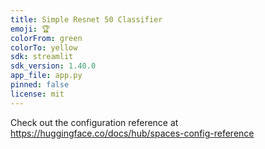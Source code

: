 ```yaml
---
title: Simple Resnet 50 Classifier
emoji: 🏆
colorFrom: green
colorTo: yellow
sdk: streamlit
sdk_version: 1.40.0
app_file: app.py
pinned: false
license: mit
---
```


Check out the configuration reference at https://huggingface.co/docs/hub/spaces-config-reference
